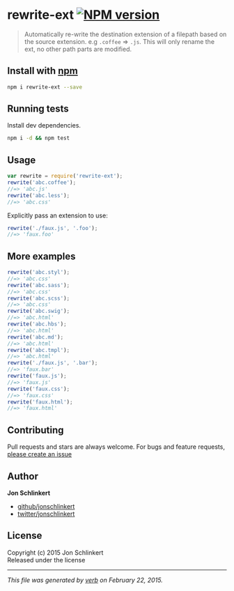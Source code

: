 # rewrite-ext [![NPM version](https://badge.fury.io/js/rewrite-ext.svg)](http://badge.fury.io/js/rewrite-ext)

> Automatically re-write the destination extension of a filepath based on the source extension. e.g  `.coffee` => `.js`. This will only rename the ext, no other path parts are modified.

## Install with [npm](npmjs.org)

```bash
npm i rewrite-ext --save
```

## Running tests
Install dev dependencies.

```bash
npm i -d && npm test
```


## Usage

```js
var rewrite = require('rewrite-ext');
rewrite('abc.coffee');
//=> 'abc.js'
rewrite('abc.less');
//=> 'abc.css'
```

Explicitly pass an extension to use:

```js
rewrite('./faux.js', '.foo');
//=> 'faux.foo'
```

## More examples

```js
rewrite('abc.styl');
//=> 'abc.css'
rewrite('abc.sass');
//=> 'abc.css'
rewrite('abc.scss');
//=> 'abc.css'
rewrite('abc.swig');
//=> 'abc.html'
rewrite('abc.hbs');
//=> 'abc.html'
rewrite('abc.md');
//=> 'abc.html'
rewrite('abc.tmpl');
//=> 'abc.html'
rewrite('./faux.js', '.bar');
//=> 'faux.bar'
rewrite('faux.js');
//=> 'faux.js'
rewrite('faux.css');
//=> 'faux.css'
rewrite('faux.html');
//=> 'faux.html'
```

## Contributing
Pull requests and stars are always welcome. For bugs and feature requests, [please create an issue](https://github.com/jonschlinkert/rewrite-ext/issues)

## Author

**Jon Schlinkert**
 
+ [github/jonschlinkert](https://github.com/jonschlinkert)
+ [twitter/jonschlinkert](http://twitter.com/jonschlinkert) 

## License
Copyright (c) 2015 Jon Schlinkert  
Released under the  license

***

_This file was generated by [verb](https://github.com/assemble/verb) on February 22, 2015._